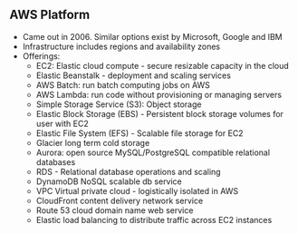 ## AWS Platform

- Came out in 2006. Similar options exist by Microsoft, Google and IBM
- Infrastructure includes regions and availability zones
- Offerings:
  - EC2: Elastic cloud compute - secure resizable capacity in the cloud
  - Elastic Beanstalk - deployment and scaling services
  - AWS Batch: run batch computing jobs on AWS
  - AWS Lambda: run code without provisioning or managing servers
  - Simple Storage Service (S3): Object storage
  - Elastic Block Storage (EBS) - Persistent block storage volumes for user with EC2
  - Elastic File System (EFS) - Scalable file storage for EC2
  - Glacier long term cold storage
  - Aurora: open source MySQL/PostgreSQL compatible relational databases
  - RDS -  Relational database operations and scaling
  - DynamoDB NoSQL scalable db service
  - VPC Virtual private cloud - logistically isolated in AWS
  - CloudFront content delivery network service
  - Route 53 cloud domain name web service
  - Elastic load balancing to distribute traffic across EC2 instances 
